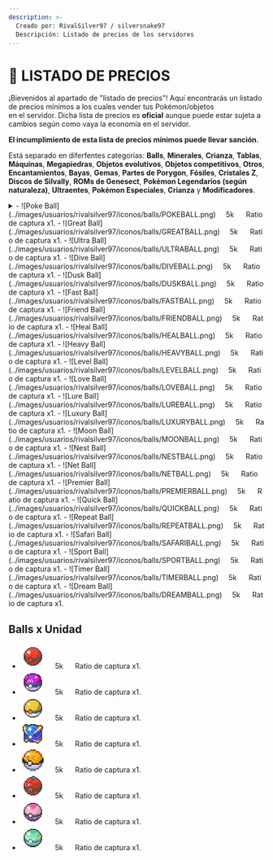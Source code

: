 ```yaml
---
description: >-
  Creado por: RivalSilver97 / silversnake97
  Descripción: Listado de precios de los servidores
---
```


# 🛒 LISTADO DE PRECIOS
¡Bievenidos al apartado de "listado de precios"! Aquí encontrarás un listado de precios mínimos a los cuales vender tus Pokémon/objetos<br>en el
servidor.
Dicha lista de precios es **oficial** aunque puede estar sujeta a cambios según como vaya la economía en el servidor.

**El incumplimiento de esta lista de precios mínimos puede llevar sanción.**

Está separado en diferfentes categorías: **Balls**, **Minerales**, **Crianza**, **Tablas**, **Máquinas**, **Megapiedras**, **Objetos evolutivos**, **Objetos competitivos**, **Otros**, **Encantamientos**, **Bayas**, **Gemas**, **Partes de Porygon**, **Fósiles**, **Cristales Z**, **Discos de Silvally**, **ROMs de Genesect**, **Pokémon Legendarios (según naturaleza)**, **Ultraentes**, **Pokémon Especiales**, **Crianza** y **Modificadores**.

<details>
Balls x Stack
---
<summary>- ![Poke Ball](../images/usuarios/rivalsilver97/iconos/balls/POKEBALL.png)&nbsp;&nbsp;&nbsp;&nbsp;&nbsp;5k&nbsp;&nbsp;&nbsp;&nbsp;&nbsp;&nbsp;Ratio de captura x1.
- ![Great Ball](../images/usuarios/rivalsilver97/iconos/balls/GREATBALL.png)&nbsp;&nbsp;&nbsp;&nbsp;&nbsp;5k&nbsp;&nbsp;&nbsp;&nbsp;&nbsp;&nbsp;Ratio de captura x1.
- ![Ultra Ball](../images/usuarios/rivalsilver97/iconos/balls/ULTRABALL.png)&nbsp;&nbsp;&nbsp;&nbsp;&nbsp;5k&nbsp;&nbsp;&nbsp;&nbsp;&nbsp;&nbsp;Ratio de captura x1.
- ![Dive Ball](../images/usuarios/rivalsilver97/iconos/balls/DIVEBALL.png)&nbsp;&nbsp;&nbsp;&nbsp;&nbsp;5k&nbsp;&nbsp;&nbsp;&nbsp;&nbsp;&nbsp;Ratio de captura x1.
- ![Dusk Ball](../images/usuarios/rivalsilver97/iconos/balls/DUSKBALL.png)&nbsp;&nbsp;&nbsp;&nbsp;&nbsp;5k&nbsp;&nbsp;&nbsp;&nbsp;&nbsp;&nbsp;Ratio de captura x1.
- ![Fast Ball](../images/usuarios/rivalsilver97/iconos/balls/FASTBALL.png)&nbsp;&nbsp;&nbsp;&nbsp;&nbsp;5k&nbsp;&nbsp;&nbsp;&nbsp;&nbsp;&nbsp;Ratio de captura x1.
- ![Friend Ball](../images/usuarios/rivalsilver97/iconos/balls/FRIENDBALL.png)&nbsp;&nbsp;&nbsp;&nbsp;&nbsp;5k&nbsp;&nbsp;&nbsp;&nbsp;&nbsp;&nbsp;Ratio de captura x1.
- ![Heal Ball](../images/usuarios/rivalsilver97/iconos/balls/HEALBALL.png)&nbsp;&nbsp;&nbsp;&nbsp;&nbsp;5k&nbsp;&nbsp;&nbsp;&nbsp;&nbsp;&nbsp;Ratio de captura x1.
- ![Heavy Ball](../images/usuarios/rivalsilver97/iconos/balls/HEAVYBALL.png)&nbsp;&nbsp;&nbsp;&nbsp;&nbsp;5k&nbsp;&nbsp;&nbsp;&nbsp;&nbsp;&nbsp;Ratio de captura x1.
- ![Level Ball](../images/usuarios/rivalsilver97/iconos/balls/LEVELBALL.png)&nbsp;&nbsp;&nbsp;&nbsp;&nbsp;5k&nbsp;&nbsp;&nbsp;&nbsp;&nbsp;&nbsp;Ratio de captura x1.
- ![Love Ball](../images/usuarios/rivalsilver97/iconos/balls/LOVEBALL.png)&nbsp;&nbsp;&nbsp;&nbsp;&nbsp;5k&nbsp;&nbsp;&nbsp;&nbsp;&nbsp;&nbsp;Ratio de captura x1.
- ![Lure Ball](../images/usuarios/rivalsilver97/iconos/balls/LUREBALL.png)&nbsp;&nbsp;&nbsp;&nbsp;&nbsp;5k&nbsp;&nbsp;&nbsp;&nbsp;&nbsp;&nbsp;Ratio de captura x1.
- ![Luxury Ball](../images/usuarios/rivalsilver97/iconos/balls/LUXURYBALL.png)&nbsp;&nbsp;&nbsp;&nbsp;&nbsp;5k&nbsp;&nbsp;&nbsp;&nbsp;&nbsp;&nbsp;Ratio de captura x1.
- ![Moon Ball](../images/usuarios/rivalsilver97/iconos/balls/MOONBALL.png)&nbsp;&nbsp;&nbsp;&nbsp;&nbsp;5k&nbsp;&nbsp;&nbsp;&nbsp;&nbsp;&nbsp;Ratio de captura x1.
- ![Nest Ball](../images/usuarios/rivalsilver97/iconos/balls/NESTBALL.png)&nbsp;&nbsp;&nbsp;&nbsp;&nbsp;5k&nbsp;&nbsp;&nbsp;&nbsp;&nbsp;&nbsp;Ratio de captura x1.
- ![Net Ball](../images/usuarios/rivalsilver97/iconos/balls/NETBALL.png)&nbsp;&nbsp;&nbsp;&nbsp;&nbsp;5k&nbsp;&nbsp;&nbsp;&nbsp;&nbsp;&nbsp;Ratio de captura x1.
- ![Premier Ball](../images/usuarios/rivalsilver97/iconos/balls/PREMIERBALL.png)&nbsp;&nbsp;&nbsp;&nbsp;&nbsp;5k&nbsp;&nbsp;&nbsp;&nbsp;&nbsp;&nbsp;Ratio de captura x1.
- ![Quick Ball](../images/usuarios/rivalsilver97/iconos/balls/QUICKBALL.png)&nbsp;&nbsp;&nbsp;&nbsp;&nbsp;5k&nbsp;&nbsp;&nbsp;&nbsp;&nbsp;&nbsp;Ratio de captura x1.
- ![Repeat Ball](../images/usuarios/rivalsilver97/iconos/balls/REPEATBALL.png)&nbsp;&nbsp;&nbsp;&nbsp;&nbsp;5k&nbsp;&nbsp;&nbsp;&nbsp;&nbsp;&nbsp;Ratio de captura x1.
- ![Safari Ball](../images/usuarios/rivalsilver97/iconos/balls/SAFARIBALL.png)&nbsp;&nbsp;&nbsp;&nbsp;&nbsp;5k&nbsp;&nbsp;&nbsp;&nbsp;&nbsp;&nbsp;Ratio de captura x1.
- ![Sport Ball](../images/usuarios/rivalsilver97/iconos/balls/SPORTBALL.png)&nbsp;&nbsp;&nbsp;&nbsp;&nbsp;5k&nbsp;&nbsp;&nbsp;&nbsp;&nbsp;&nbsp;Ratio de captura x1.
- ![Timer Ball](../images/usuarios/rivalsilver97/iconos/balls/TIMERBALL.png)&nbsp;&nbsp;&nbsp;&nbsp;&nbsp;5k&nbsp;&nbsp;&nbsp;&nbsp;&nbsp;&nbsp;Ratio de captura x1.
- ![Dream Ball](../images/usuarios/rivalsilver97/iconos/balls/DREAMBALL.png)&nbsp;&nbsp;&nbsp;&nbsp;&nbsp;5k&nbsp;&nbsp;&nbsp;&nbsp;&nbsp;&nbsp;Ratio de captura x1.</summary>
</details>

Balls x Unidad
---
- ![Dream Ball](../images/usuarios/rivalsilver97/iconos/balls/CHERISHBALL.png)&nbsp;&nbsp;&nbsp;&nbsp;&nbsp;5k&nbsp;&nbsp;&nbsp;&nbsp;&nbsp;&nbsp;Ratio de captura x1.
- ![Dream Ball](../images/usuarios/rivalsilver97/iconos/balls/MASTERBALL.png)&nbsp;&nbsp;&nbsp;&nbsp;&nbsp;5k&nbsp;&nbsp;&nbsp;&nbsp;&nbsp;&nbsp;Ratio de captura x1.
- ![Dream Ball](../images/usuarios/rivalsilver97/iconos/balls/PARKBALL.png)&nbsp;&nbsp;&nbsp;&nbsp;&nbsp;5k&nbsp;&nbsp;&nbsp;&nbsp;&nbsp;&nbsp;Ratio de captura x1.
- ![Dream Ball](../images/usuarios/rivalsilver97/iconos/balls/BEASTBALL.png)&nbsp;&nbsp;&nbsp;&nbsp;&nbsp;5k&nbsp;&nbsp;&nbsp;&nbsp;&nbsp;&nbsp;Ratio de captura x1.
- ![Dream Ball](../images/usuarios/rivalsilver97/iconos/balls/GSBALL.png)&nbsp;&nbsp;&nbsp;&nbsp;&nbsp;5k&nbsp;&nbsp;&nbsp;&nbsp;&nbsp;&nbsp;Ratio de captura x1.
- ![Dream Ball](../images/usuarios/rivalsilver97/iconos/balls/ORIGINBALL.png)&nbsp;&nbsp;&nbsp;&nbsp;&nbsp;5k&nbsp;&nbsp;&nbsp;&nbsp;&nbsp;&nbsp;Ratio de captura x1.
- ![Dream Ball](../images/usuarios/rivalsilver97/iconos/balls/DREAMBALL.png)&nbsp;&nbsp;&nbsp;&nbsp;&nbsp;5k&nbsp;&nbsp;&nbsp;&nbsp;&nbsp;&nbsp;Ratio de captura x1.
- ![Dream Ball](../images/usuarios/rivalsilver97/iconos/balls/STRANGEBALL.png)&nbsp;&nbsp;&nbsp;&nbsp;&nbsp;5k&nbsp;&nbsp;&nbsp;&nbsp;&nbsp;&nbsp;Ratio de captura x1.